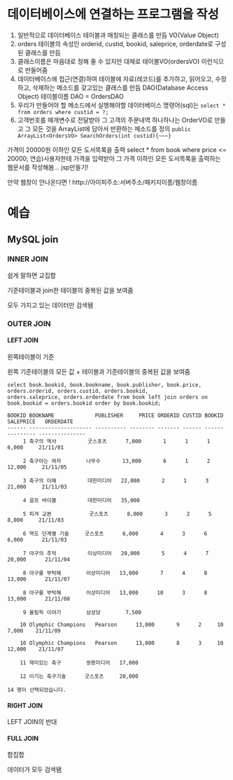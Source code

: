 # 데이터베이스에 연결하는 프로그램을 작성

1. 일반적으로 데이터베이스 테이블과 매칭되는 클래스를 만듬 VO(Value Object)
2. orders 테이블의 속성인 orderid, custid, bookid, saleprice, orderdate로 구성된 클래스를 만듬
3. 클래스이름은 마음대로 정해 줄 수 있지만 대체로 테이블VO(ordersVO) 이런식으로 만들어줌 
4. 데이터베이스에 접근(연결)하여 테이블에 자료(레코드)를 추가하고, 읽어오고, 수정하고, 삭제하는 메소드를 갖고있는 클래스를 만듬 DAO(Database Access Object) 
   테이블이름 DAO = OrdersDAO
5. 우리가 만들어야 할 메소드에서 실행해야할 데이터베이스 명령어(sql)는 
   `select * from orders where custid = ?;`
6. 고객번호를 매개변수로 전달받아 그 고객의 주문내역 하나하나는 OrderVO로 만들고 그 모든 것을 ArrayList에 담아서 반환하는 메소드를 정의
`public ArrayList<OrdersVO> SearchOrders(int custid){~~~}`

가격이 20000원 이하인 모든 도서목록을 출력
select * from book where price <= 20000;
연습)사용자한테 가격을 입력받아 그 가격 이하인 모든 도서목록을 출력하는 웹문서를 작성해봄... jsp만들기!

만약 웹창이 안나온다면 !
http://아이피주소:서버주소/패키지이름/웹창이름


# 예습
## MySQL join
### INNER JOIN 

쉽게 말하면 교집합

기준테이블과 join한 테이블의 중복된 값을 보여줌 

모두 가지고 있는 데이터만 검색됌 

### OUTER JOIN
#### LEFT JOIN

왼쪽테이블이 기준

왼쪽 기준테이블의 모든 값 + 테이블과 기준테이블의 중복된 값을 보여줌
```
select book.bookid, book.bookname, book.publisher, book.price, orders.orderid, orders.custid, orders.bookid,
orders.saleprice, orders.orderdate from book left join orders on book.bookid = orders.bookid order by book.bookid;
```
```
BOOKID BOOKNAME             PUBLISHER     PRICE ORDERID CUSTID BOOKID SALEPRICE   ORDERDATE
------ -------------------- ---------- -------- ------- ------ ------ --------- ---------------
     1 축구의 역사          굿스포츠      7,000       1      1      1     6,000     21/11/01

     2 축구아는 여자        나무수       13,000       6      1      2    12,000     21/11/05

     3 축구의 이해          대한미디어   22,000       2      1      3    21,000     21/11/03

     4 골프 바이블          대한미디어   35,000

     5 피겨 교본            굿스포츠      8,000       3      2      5     8,000     21/11/03

     6 역도 단계별 기술     굿스포츠      6,000       4      3      6     6,000      21/11/03

     7 야구의 추억          이상미디어   20,000       5      4      7    20,000      21/11/04

     8 야구를 부탁해        이상미디어   13,000       7      4      8    13,000      21/11/07

     8 야구를 부탁해        이상미디어   13,000      10      3      8    13,000      21/11/08

     9 올림픽 이야기        삼성당        7,500

    10 Olymphic Champions   Pearson      13,000       9      2     10     7,000    21/11/09

    10 Olymphic Champions   Pearson      13,000       8      3     10    12,000    21/11/07

    11 재미있는 축구        쌍용미디어   17,000

    12 이기는 축구기술      굿스포츠     20,000

14 행이 선택되었습니다.

```
#### RIGHT JOIN

LEFT JOIN의 반대 

#### FULL JOIN

합집합

데이터가 모두 검색됌
